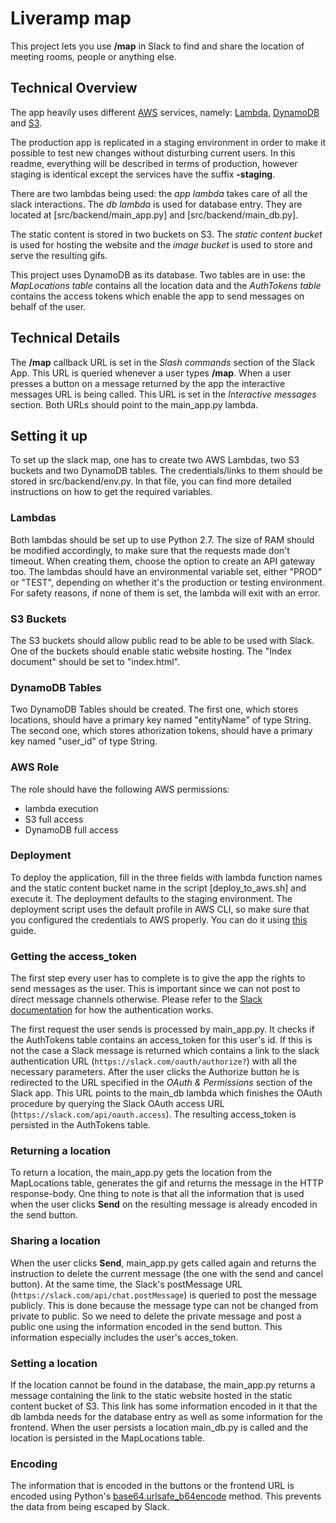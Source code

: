 # Liveramp map
This project lets you use **/map** in Slack to find and share the location of meeting rooms, people or anything else.

## Technical Overview
The app heavily uses different [AWS](https://aws.amazon.com/) services, namely: [Lambda](https://aws.amazon.com/lambda/), [DynamoDB](https://aws.amazon.com/dynamodb/) and [S3](https://aws.amazon.com/s3/).

The production app is replicated in a staging environment in order to make it possible to test new changes without disturbing current users. In this readme, everything will be described in terms of production, however staging is identical except the services have the suffix **-staging**. 

There are two lambdas being used: the *app lambda* takes care of all the slack interactions. The *db lambda* is used for database entry. They are located at [src/backend/main_app.py] and [src/backend/main_db.py].

The static content is stored in two buckets on S3. The *static content bucket* is used for hosting the website and the *image bucket* is used to store and serve the resulting gifs.

This project uses DynamoDB as its database. Two tables are in use: the *MapLocations table* contains all the location data and the *AuthTokens table* contains the access tokens which enable the app to send messages on behalf of the user.

## Technical Details
The **/map** callback URL is set in the *Slash commands* section of the Slack App. This URL is queried whenever a user types **/map**. When a user presses a button on a message returned by the app the interactive messages URL is being called. This URL is set in the *Interactive messages* section. Both URLs should point to the main_app.py lambda.

## Setting it up
To set up the slack map, one has to create two AWS Lambdas, two S3 buckets and two DynamoDB tables. The credentials/links to them should be stored in src/backend/env.py. In that file, you can find more detailed instructions on how to get the required variables.

### Lambdas
Both lambdas should be set up to use Python 2.7. The size of RAM should be modified accordingly, to make sure that the requests made don't timeout. When creating them, choose the option to create an API gateway too.
The lambdas should have an environmental variable set, either "PROD" or "TEST", depending on whether it's the production or testing environment. For safety reasons, if none of them is set, the lambda will exit with an error.

### S3 Buckets
The S3 buckets should allow public read to be able to be used with Slack.
One of the buckets should enable static website hosting. The "Index document" should be set to "index.html".

### DynamoDB Tables
Two DynamoDB Tables should be created. The first one, which stores locations, should have a primary key named "entityName" of type String. The second one, which stores athorization tokens, should have a primary key named "user_id" of type String.

### AWS Role
The role should have the following AWS permissions:
- lambda execution
- S3 full access
- DynamoDB full access

### Deployment
To deploy the application, fill in the three fields with lambda function names and the static content bucket name in the script [deploy_to_aws.sh] and execute it. The deployment defaults to the staging environment.
The deployment script uses the default profile in AWS CLI, so make sure that you configured the credentials to AWS properly. You can do it using [this](http://docs.aws.amazon.com/cli/latest/userguide/cli-chap-getting-started.html) guide.

### Getting the access_token
The first step every user has to complete is to give the app the rights to send messages as the user. This is important since we can not post to direct message channels otherwise. Please refer to the [Slack documentation](https://api.slack.com/docs/oauth) for how the authentication works.

The first request the user sends is processed by main_app.py. It checks if the AuthTokens table contains an access_token for this user's id. If this is not the case a Slack message is returned which contains a link to the slack authentication URL (`https://slack.com/oauth/authorize?`) with all the necessary parameters. After the user clicks the Authorize button he is redirected to the URL specified in the *OAuth & Permissions* section of the Slack app. This URL points to the main_db lambda which finishes the OAuth procedure by querying the Slack OAuth access URL (`https://slack.com/api/oauth.access`). The resulting access_token is persisted in the AuthTokens table.

### Returning a location
To return a location, the main_app.py gets the location from the MapLocations table, generates the gif and returns the message in the HTTP response-body. One thing to note is that all the information that is used when the user clicks **Send** on the resulting message is already encoded in the send button.

### Sharing a location
When the user clicks **Send**, main_app.py gets called again and returns the instruction to delete the current message (the one with the send and cancel button). At the same time, the Slack's postMessage URL (`https://slack.com/api/chat.postMessage`) is queried to post the message publicly. This is done because the message type can not be changed from private to public. So we need to delete the private message and post a public one using the information encoded in the send button. This information especially includes the user's acces_token.

### Setting a location
If the location cannot be found in the database, the main_app.py returns a message containing the link to the static website hosted in the static content bucket of S3. This link has some information encoded in it that the db lambda needs for the database entry as well as some information for the frontend. When the user persists a location main_db.py is called and the location is persisted in the MapLocations table.

### Encoding
The information that is encoded in the buttons or the frontend URL is encoded using Python's [base64.urlsafe_b64encode](https://docs.python.org/2/library/base64.html) method. This prevents the data from being escaped by Slack.
